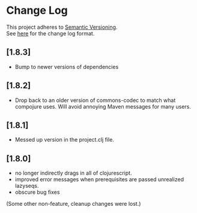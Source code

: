 # Change Log
This project adheres to [Semantic Versioning](http://semver.org/).       
See [here](http://keepachangelog.com/) for the change log format.

## [1.8.3] 
- Bump to newer versions of dependencies

## [1.8.2]
- Drop back to an older version of commons-codec to match what compojure uses.
  Will avoid annoying Maven messages for many users.

## [1.8.1]
- Messed up version in the project.clj file.

## [1.8.0]
- no longer indirectly drags in all of clojurescript.
- improved error messages when prerequisites are passed unrealized lazyseqs.
- obscure bug fixes

(Some other non-feature, cleanup changes were lost.)
